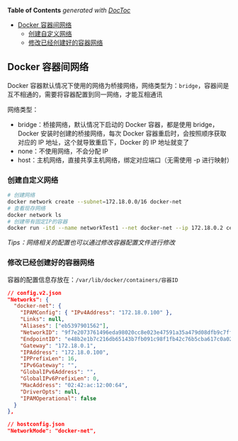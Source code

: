 <!-- START doctoc generated TOC please keep comment here to allow auto update -->
<!-- DON'T EDIT THIS SECTION, INSTEAD RE-RUN doctoc TO UPDATE -->
**Table of Contents**  *generated with [DocToc](https://github.com/thlorenz/doctoc)*

- [Docker 容器间网络](#docker-%E5%AE%B9%E5%99%A8%E9%97%B4%E7%BD%91%E7%BB%9C)
  - [创建自定义网络](#%E5%88%9B%E5%BB%BA%E8%87%AA%E5%AE%9A%E4%B9%89%E7%BD%91%E7%BB%9C)
  - [修改已经创建好的容器网络](#%E4%BF%AE%E6%94%B9%E5%B7%B2%E7%BB%8F%E5%88%9B%E5%BB%BA%E5%A5%BD%E7%9A%84%E5%AE%B9%E5%99%A8%E7%BD%91%E7%BB%9C)

<!-- END doctoc generated TOC please keep comment here to allow auto update -->

## Docker 容器间网络

Docker 容器默认情况下使用的网络为桥接网络，网络类型为：`bridge`，容器间是互不相通的，需要将容器配置到同一网络，才能互相通讯

网络类型：

- bridge：桥接网络，默认情况下启动的 Docker 容器，都是使用 bridge，Docker 安装时创建的桥接网络，每次 Docker 容器重启时，会按照顺序获取对应的 IP 地址，这个就导致重启下，Docker 的 IP 地址就变了
- none：不使用网络，不会分配 IP
- host：主机网络，直接共享主机网络，绑定对应端口（无需使用 -p 进行映射）

### 创建自定义网络

```bash
# 创建网络
docker network create --subnet=172.18.0.0/16 docker-net
# 查看现存网络
docker network ls
# 创建带有固定IP的容器
docker run -itd --name networkTest1 --net docker-net --ip 172.18.0.2 centos:latest /bin/bash
```

_Tips：网络相关的配置也可以通过修改容器配置文件进行修改_

### 修改已经创建好的容器网络

容器的配置信息存放在：`/var/lib/docker/containers/容器ID`

```json
// config.v2.json
"Networks": {
  "docker-net": {
    "IPAMConfig": { "IPv4Address": "172.18.0.100" },
    "Links": null,
    "Aliases": ["eb5397901562"],
    "NetworkID": "9f7e2073761496eda98020cc8e023e47591a35a479d08dfb9c7ffc689d78f2e9",
    "EndpointID": "e48b2e1b7c216db65143b7fb091c98f1fb42c76b5cba617c0a02d85afbfe00d2",
    "Gateway": "172.18.0.1",
    "IPAddress": "172.18.0.100",
    "IPPrefixLen": 16,
    "IPv6Gateway": "",
    "GlobalIPv6Address": "",
    "GlobalIPv6PrefixLen": 0,
    "MacAddress": "02:42:ac:12:00:64",
    "DriverOpts": null,
    "IPAMOperational": false
  }
},

// hostconfig.json
"NetworkMode": "docker-net",
```
